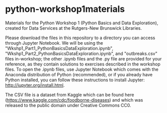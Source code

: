 # python-workshop1materials
Materials for the Python Workshop 1 (Python Basics and Data Exploration), created for Data Services at the Rutgers-New Brunswick Libraries.

Please download the files in this repository to a directory you can access through Jupyter Notebook. We will be using the "Wkshp1_Part1_PythonBasicsDataExploration.ipynb", "Wkshp1_Part2_PythonBasicsDataExploration.ipynb", and "outbreaks.csv" files in-workshop; the other .ipynb files and the .py file are provided for your reference, as they contain solutions to exercises described in the workshop files. To open the .ipynb files, use Jupyter Notebook which comes with the Anaconda distribution of Python (recommended), or if you already have Python installed, you can follow these instructions to install Jupyter: http://jupyter.org/install.html.

The CSV file is a dataset from Kaggle which can be found here (https://www.kaggle.com/cdc/foodborne-diseases) and which was released to the public domain under Creative Commons CC0.

